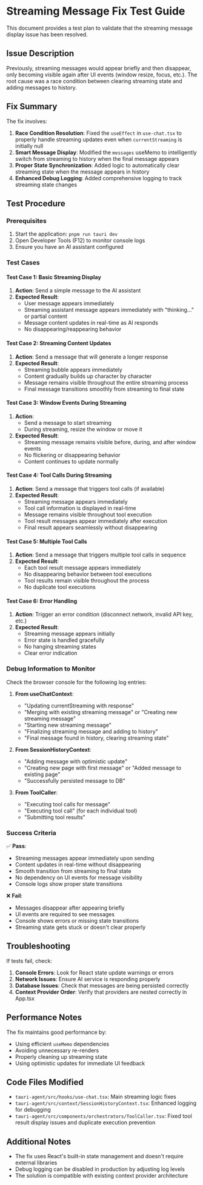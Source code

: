 # Streaming Message Fix Test Guide

This document provides a test plan to validate that the streaming message display issue has been resolved.

## Issue Description
Previously, streaming messages would appear briefly and then disappear, only becoming visible again after UI events (window resize, focus, etc.). The root cause was a race condition between clearing streaming state and adding messages to history.

## Fix Summary
The fix involves:
1. **Race Condition Resolution**: Fixed the `useEffect` in `use-chat.tsx` to properly handle streaming updates even when `currentStreaming` is initially null
2. **Smart Message Display**: Modified the `messages` useMemo to intelligently switch from streaming to history when the final message appears
3. **Proper State Synchronization**: Added logic to automatically clear streaming state when the message appears in history
4. **Enhanced Debug Logging**: Added comprehensive logging to track streaming state changes

## Test Procedure

### Prerequisites
1. Start the application: `pnpm run tauri dev`
2. Open Developer Tools (F12) to monitor console logs
3. Ensure you have an AI assistant configured

### Test Cases

#### Test Case 1: Basic Streaming Display
1. **Action**: Send a simple message to the AI assistant
2. **Expected Result**: 
   - User message appears immediately
   - Streaming assistant message appears immediately with "thinking..." or partial content
   - Message content updates in real-time as AI responds
   - No disappearing/reappearing behavior

#### Test Case 2: Streaming Content Updates
1. **Action**: Send a message that will generate a longer response
2. **Expected Result**:
   - Streaming bubble appears immediately
   - Content gradually builds up character by character
   - Message remains visible throughout the entire streaming process
   - Final message transitions smoothly from streaming to final state

#### Test Case 3: Window Events During Streaming
1. **Action**: 
   - Send a message to start streaming
   - During streaming, resize the window or move it
2. **Expected Result**:
   - Streaming message remains visible before, during, and after window events
   - No flickering or disappearing behavior
   - Content continues to update normally

#### Test Case 4: Tool Calls During Streaming
1. **Action**: Send a message that triggers tool calls (if available)
2. **Expected Result**:
   - Streaming message appears immediately
   - Tool call information is displayed in real-time
   - Message remains visible throughout tool execution
   - Tool result messages appear immediately after execution
   - Final result appears seamlessly without disappearing

#### Test Case 5: Multiple Tool Calls
1. **Action**: Send a message that triggers multiple tool calls in sequence
2. **Expected Result**:
   - Each tool result message appears immediately
   - No disappearing behavior between tool executions
   - Tool results remain visible throughout the process
   - No duplicate tool executions

#### Test Case 6: Error Handling
1. **Action**: Trigger an error condition (disconnect network, invalid API key, etc.)
2. **Expected Result**:
   - Streaming message appears initially
   - Error state is handled gracefully
   - No hanging streaming states
   - Clear error indication

### Debug Information to Monitor

Check the browser console for the following log entries:

1. **From useChatContext**:
   - "Updating currentStreaming with response"
   - "Merging with existing streaming message" or "Creating new streaming message"
   - "Starting new streaming message"
   - "Finalizing streaming message and adding to history"
   - "Final message found in history, clearing streaming state"

2. **From SessionHistoryContext**:
   - "Adding message with optimistic update"
   - "Creating new page with first message" or "Added message to existing page"
   - "Successfully persisted message to DB"

3. **From ToolCaller**:
   - "Executing tool calls for message"
   - "Executing tool call" (for each individual tool)
   - "Submitting tool results"

### Success Criteria

✅ **Pass**: 
- Streaming messages appear immediately upon sending
- Content updates in real-time without disappearing
- Smooth transition from streaming to final state
- No dependency on UI events for message visibility
- Console logs show proper state transitions

❌ **Fail**:
- Messages disappear after appearing briefly
- UI events are required to see messages
- Console shows errors or missing state transitions
- Streaming state gets stuck or doesn't clear properly

## Troubleshooting

If tests fail, check:

1. **Console Errors**: Look for React state update warnings or errors
2. **Network Issues**: Ensure AI service is responding properly
3. **Database Issues**: Check that messages are being persisted correctly
4. **Context Provider Order**: Verify that providers are nested correctly in App.tsx

## Performance Notes

The fix maintains good performance by:
- Using efficient `useMemo` dependencies
- Avoiding unnecessary re-renders
- Properly cleaning up streaming state
- Using optimistic updates for immediate UI feedback

## Code Files Modified
- `tauri-agent/src/hooks/use-chat.tsx`: Main streaming logic fixes
- `tauri-agent/src/context/SessionHistoryContext.tsx`: Enhanced logging for debugging
- `tauri-agent/src/components/orchestrators/ToolCaller.tsx`: Fixed tool result display issues and duplicate execution prevention

## Additional Notes
- The fix uses React's built-in state management and doesn't require external libraries
- Debug logging can be disabled in production by adjusting log levels
- The solution is compatible with existing context provider architecture